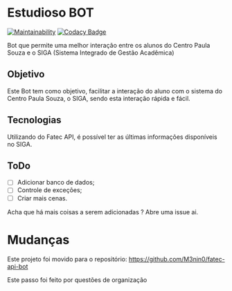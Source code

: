 # Estudioso BOT

[![Maintainability](https://api.codeclimate.com/v1/badges/56cfdf8764a6fcbe5f9a/maintainability)](https://codeclimate.com/github/M3nin0/estudioso-bot/maintainability)
[![Codacy Badge](https://api.codacy.com/project/badge/Grade/cb3d493fcde6471c9c0c48f3f3f14a84)](https://www.codacy.com/app/M3nin0/estudioso-bot?utm_source=github.com&amp;utm_medium=referral&amp;utm_content=M3nin0/estudioso-bot&amp;utm_campaign=Badge_Grade)

Bot que permite uma melhor interação entre os alunos do Centro Paula Souza e o SIGA (Sistema Integrado de Gestão Acadêmica)

## Objetivo

Este Bot tem como objetivo, facilitar a interação do aluno com o sistema do Centro Paula Souza, o SIGA, sendo esta interação rápida e fácil.

## Tecnologias

Utilizando do Fatec API, é possível ter as últimas informações disponíveis no SIGA.

## ToDo

- [ ] Adicionar banco de dados;
- [ ] Controle de exceções;
- [ ] Criar mais cenas.

Acha que há mais coisas a serem adicionadas ? Abre uma issue ai.

# Mudanças

Este projeto foi movido para o repositório: https://github.com/M3nin0/fatec-api-bot

Este passo foi feito por questões de organização
